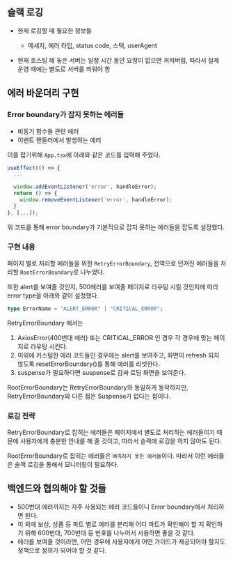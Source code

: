 ## 슬랙 로깅

- 현재 로깅할 때 필요한 정보들

  - 메세지, 에러 타입, status code, 스택, userAgent

- 현재 호스팅 해 놓은 서버는 일정 시간 동안 요청이 없으면 꺼져버림, 따라서 실제 운영 때에는 별도로 서버를 띄워야 함

## 에러 바운더리 구현

### Error boundary가 잡지 못하는 에러들

- 비동기 함수들 관련 에러
- 이벤트 핸들러에서 발생하는 에러

이를 잡기위해 `App.tsx`에 아래와 같은 코드를 입력해 주었다.

```typescript
useEffect(() => {
  ...

  window.addEventListener('error', handleError);
  return () => {
    window.removeEventListener('error', handleError);
  }
}, [...]);
```

위 코드를 통해 error boundary가 기본적으로 잡지 못하는 에러들을 잡도록 설정했다.

### 구현 내용

페이지 별로 처리할 에러들을 위한 `RetryErrorBoundary`, 전역으로 던져진 에러들을 처리할 `RootErrorBoundary`로 나누었다.

또한 alert를 보여줄 것인지, 500에러를 보여줄 페이지로 라우팅 시킬 것인지에 따라 error type을 아래와 같이 설정했다.

```typescript
type ErrorName = "ALERT_ERROR" | "CRITICAL_ERROR";
```

RetryErrorBoundary 에서는

1. AxiosError(400번대 에러) 또는 CRITICAL_ERROR 인 경우 각 경우에 맞는 페이지로 라우팅 시킨다.
2. 이외에 커스텀한 에러 코드들인 경우에는 alert를 보여주고, 화면이 refresh 되지 않도록 resetErrorBoundary()를 통해 에러를 리셋한다.
3. suspense가 필요하다면 suspense로 감싸 로딩 화면을 보여준다.

RootErrorBoundary는 RetryErrorBoundary와 동일하게 동작하지만, RetryErrorBoundary와 다른 점은 Suspense가 없다는 점이다.

### 로깅 전략

RetryErrorBoundary로 잡히는 에러들은 페이지에서 별도로 처리하는 에러들이기 때문에 사용자에게 충분한 안내를 해 줄 것이고, 따라서 슬랙에 로깅을 하지 않아도 된다.

RootErrorBoundary로 잡히는 에러들은 `예측하지 못한 에러들`이다. 따라서 이런 에러들은 슬랙 로깅을 통해서 모니터링이 필요하다.

## 백엔드와 협의해야 할 것들

- 500번대 에러까지는 자주 사용되는 에러 코드들이니 Error boundary에서 처리하면 된다.
- 이 외에 보상, 상품 등 파트 별로 에러를 분리해 어디 파트가 확인해야 할 지 확인하기 위해 600번대, 700번대 등 번호를 나누어서 사용하면 좋을 것 같다.
- 에러를 보여줄 것이라면, 어떤 경우에 사용자에게 어떤 가이드가 제공되어야 할지도 정책으로 정의가 되어야 할 것 같다.
